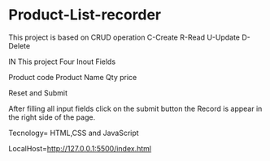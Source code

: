 # Product-List-recorder

This project is based on CRUD operation
C-Create 
R-Read
U-Update
D-Delete

IN This project Four Inout Fields

Product code 
Product Name
Qty
price

Reset and Submit

After filling all input fields click on the submit button 
the Record is appear in the right side of the page.  

Tecnology= HTML,CSS and JavaScript

LocalHost=http://127.0.0.1:5500/index.html
